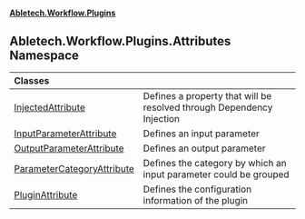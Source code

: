 #### [Abletech.Workflow.Plugins](index.md 'index')
## Abletech.Workflow.Plugins.Attributes Namespace

| Classes | |
| :--- | :--- |
| [InjectedAttribute](InjectedAttribute.md 'Abletech.Workflow.Plugins.Attributes.InjectedAttribute') | Defines a property that will be resolved through Dependency Injection<br/> |
| [InputParameterAttribute](InputParameterAttribute.md 'Abletech.Workflow.Plugins.Attributes.InputParameterAttribute') | Defines an input parameter<br/> |
| [OutputParameterAttribute](OutputParameterAttribute.md 'Abletech.Workflow.Plugins.Attributes.OutputParameterAttribute') | Defines an output parameter<br/> |
| [ParameterCategoryAttribute](ParameterCategoryAttribute.md 'Abletech.Workflow.Plugins.Attributes.ParameterCategoryAttribute') | Defines the category by which an input parameter could be grouped<br/> |
| [PluginAttribute](PluginAttribute.md 'Abletech.Workflow.Plugins.Attributes.PluginAttribute') | Defines the configuration information of the plugin<br/> |
